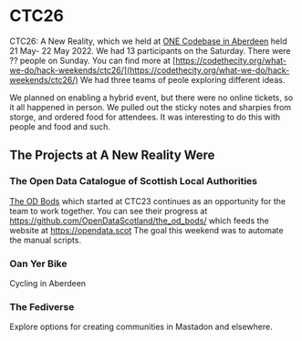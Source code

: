 # CTC26
CTC26: A New Reality, which we held at [ONE Codebase in Aberdeen](https://www.thisiscodebase.com/aberdeen1) held 21 May- 22 May 2022. We had 13 participants on the Saturday. There were ?? people on Sunday. You can find more at [https://codethecity.org/what-we-do/hack-weekends/ctc26/](https://codethecity.org/what-we-do/hack-weekends/ctc26/) We had three teams of peole exploring different ideas. 

We planned on enabling a hybrid event, but there were no online tickets, so it all happened in person. We pulled out the sticky notes and sharpies from storge, and ordered food for attendees. It was interesting to do this with people and food and such.

## The Projects at A New Reality Were

### The Open Data Catalogue of Scottish Local Authorities
[The OD Bods](https://github.com/CodeTheCity/the_od_bods) which started at CTC23 continues as an opportunity for the team to work together. You can see their progress at https://github.com/OpenDataScotland/the_od_bods/ which feeds the website at https://opendata.scot The goal this weekend was to automate the manual scripts.

### Oan Yer Bike
Cycling in Aberdeen

### The Fediverse
Explore options for creating communities in Mastadon and elsewhere.
